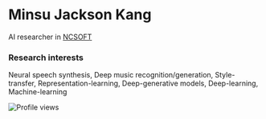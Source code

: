 # Minsu Jackson Kang
AI researcher in [NCSOFT](https://kr.ncsoft.com/kr/index.do)

### Research interests
Neural speech synthesis, Deep music recognition/generation, Style-transfer, Representation-learning, Deep-generative models, Deep-learning, Machine-learning


![Profile views](https://gpvc.arturio.dev/Jackson-Kang)
